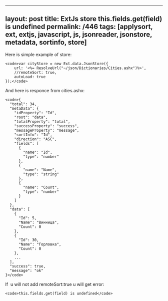 ---
layout: post
title: ExtJs store this.fields.get(field) is undefined
permalink: /446
tags: [applysort, ext, extjs, javascript, js, jsonreader, jsonstore, metadata, sortinfo, store]
----

Here is simple example of store:

    
    <code>var cityStore = new Ext.data.JsonStore({
    	url: '<%= ResolveUrl("~/json/Dictionaries/Cities.ashx")%>',
    	//remoteSort: true,
    	autoLoad: true
    });</code>


And here is responce from cities.ashx:

    
    <code>{
      "total": 34,
      "metaData": {
        "idProperty": "Id",
        "root": "data",
        "totalProperty": "total",
        "successProperty": "success",
        "messageProperty": "message",
        "sortInfo": "Id",
        "direction": "ASC",
        "fields": [
          {
            "name": "Id",
            "type": "number"
          },
          {
            "name": "Name",
            "type": "string"
          },
          {
            "name": "Count",
            "type": "number"
          }
        ]
      },
      "data": [
        {
          "Id": 5,
          "Name": "Винница",
          "Count": 0
        },
        {
          "Id": 30,
          "Name": "Горловка",
          "Count": 0
        },
        ...
      ],
      "success": true,
      "message": "ok"
    }</code>


If  u will not add remoteSort:true u will get error:

    
    <code>this.fields.get(field) is undefined</code>

